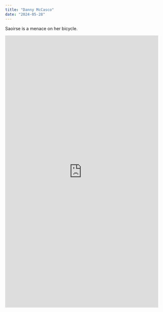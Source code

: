 ```yaml
---
title: "Danny McCasco"
date: "2024-05-28"
---
```


Saoirse is a menace on her bicycle.

<iframe width="494" height="879" src="https://www.youtube.com/embed/XtTJFWpjWLE" title="VID 20240528 WA0014" frameborder="0" allow="accelerometer; autoplay; clipboard-write; encrypted-media; gyroscope; picture-in-picture; web-share" referrerpolicy="strict-origin-when-cross-origin" allowfullscreen></iframe>
